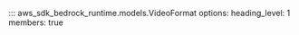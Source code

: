 ::: aws_sdk_bedrock_runtime.models.VideoFormat
    options:
        heading_level: 1
        members: true
